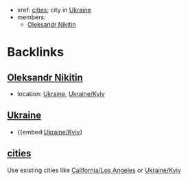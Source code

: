 - xref: [cities](<../cities.md>); city in [Ukraine](<../Ukraine.md>)
- members:
    - [Oleksandr Nikitin](<../Oleksandr Nikitin.md>)

# Backlinks
## [Oleksandr Nikitin](<Oleksandr Nikitin.md>)
- location: [Ukraine](<../Ukraine.md>), [Ukraine/Kyiv](<../Ukraine/Kyiv.md>)

## [Ukraine](<Ukraine.md>)
- {{embed:[Ukraine/Kyiv](<../Ukraine/Kyiv.md>)}

## [cities](<cities.md>)
Use existing cities like [California/Los Angeles](<../California/Los Angeles.md>) or [Ukraine/Kyiv](<../Ukraine/Kyiv.md>)

